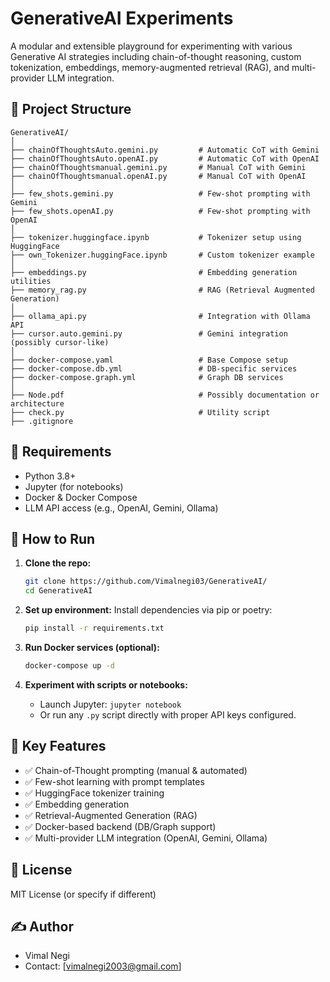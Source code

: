 # GenerativeAI Experiments

A modular and extensible playground for experimenting with various Generative AI strategies including chain-of-thought reasoning, custom tokenization, embeddings, memory-augmented retrieval (RAG), and multi-provider LLM integration.

## 📁 Project Structure

```
GenerativeAI/
│
├── chainOfThoughtsAuto.gemini.py         # Automatic CoT with Gemini
├── chainOfThoughtsAuto.openAI.py         # Automatic CoT with OpenAI
├── chainOfThoughtsmanual.gemini.py       # Manual CoT with Gemini
├── chainOfThoughtsmanual.openAI.py       # Manual CoT with OpenAI
│
├── few_shots.gemini.py                   # Few-shot prompting with Gemini
├── few_shots.openAI.py                   # Few-shot prompting with OpenAI
│
├── tokenizer.huggingface.ipynb           # Tokenizer setup using HuggingFace
├── own_Tokenizer.huggingFace.ipynb       # Custom tokenizer example
│
├── embeddings.py                         # Embedding generation utilities
├── memory_rag.py                         # RAG (Retrieval Augmented Generation)
│
├── ollama_api.py                         # Integration with Ollama API
├── cursor.auto.gemini.py                 # Gemini integration (possibly cursor-like)
│
├── docker-compose.yaml                   # Base Compose setup
├── docker-compose.db.yml                 # DB-specific services
├── docker-compose.graph.yml              # Graph DB services
│
├── Node.pdf                              # Possibly documentation or architecture
├── check.py                              # Utility script
├── .gitignore
```

## 🔧 Requirements

- Python 3.8+
- Jupyter (for notebooks)
- Docker & Docker Compose
- LLM API access (e.g., OpenAI, Gemini, Ollama)

## 🚀 How to Run

1. **Clone the repo:**
   ```bash
   git clone https://github.com/Vimalnegi03/GenerativeAI/
   cd GenerativeAI
   ```

2. **Set up environment:**
   Install dependencies via pip or poetry:
   ```bash
   pip install -r requirements.txt
   ```

3. **Run Docker services (optional):**
   ```bash
   docker-compose up -d
   ```

4. **Experiment with scripts or notebooks:**
   - Launch Jupyter: `jupyter notebook`
   - Or run any `.py` script directly with proper API keys configured.

## 🧠 Key Features

- ✅ Chain-of-Thought prompting (manual & automated)
- ✅ Few-shot learning with prompt templates
- ✅ HuggingFace tokenizer training
- ✅ Embedding generation
- ✅ Retrieval-Augmented Generation (RAG)
- ✅ Docker-based backend (DB/Graph support)
- ✅ Multi-provider LLM integration (OpenAI, Gemini, Ollama)

## 📄 License

MIT License (or specify if different)

## ✍️ Author

- Vimal Negi
- Contact: [vimalnegi2003@gmail.com]
